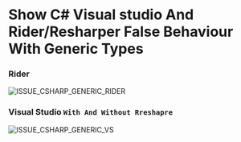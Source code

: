 # Show C# Visual studio And Rider/Resharper False Behaviour With Generic Types

### Rider

![ISSUE_CSHARP_GENERIC_RIDER](https://user-images.githubusercontent.com/13814190/102145266-98284500-3e6f-11eb-80e8-e16d5152a51a.gif)

### Visual Studio `With And Without Rreshapre`

![ISSUE_CSHARP_GENERIC_VS](https://user-images.githubusercontent.com/13814190/102145314-ab3b1500-3e6f-11eb-9add-d671c2d4f90d.gif)
